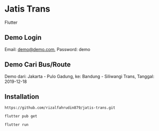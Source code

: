 # Jatis Trans
Flutter

## Demo Login
Email: demo@demo.com, Password: demo

## Demo Cari Bus/Route
Demo dari: Jakarta - Pulo Gadung, ke: Bandung - Siliwangi Trans, Tanggal: 2019-12-18
  
## Installation
```
https://github.com/rizalfahrudin879/jatis-trans.git
```
```
flutter pub get
```
```
flutter run
```
